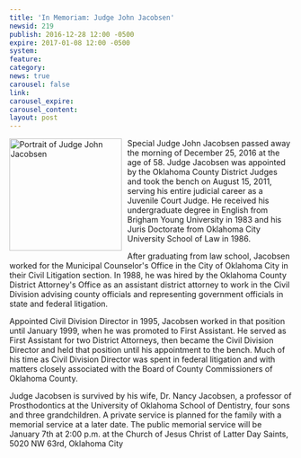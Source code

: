 ```yaml
---
title: 'In Memoriam: Judge John Jacobsen'
newsid: 219
publish: 2016-12-28 12:00 -0500
expire: 2017-01-08 12:00 -0500
system: 
feature: 
category: 
news: true
carousel: false
link: 
carousel_expire: 
carousel_content: 
layout: post
---
```

<img src="http://www.oscn.net/images/judges/id/johnjacobsen.jpg" alt="Portrait of Judge John Jacobsen" style="width: 200px; float: left; margin: 0 10px 10px 0;" />
<p>Special Judge John Jacobsen passed away the morning of December 25, 2016 at the age of 58.  Judge Jacobsen was appointed by the Oklahoma County District Judges and took the bench on August 15, 2011, serving his entire judicial career as a Juvenile Court Judge. He received his undergraduate degree in English from Brigham Young University in 1983 and his Juris Doctorate from Oklahoma City University School of Law in 1986.</p>
<p>After graduating from law school, Jacobsen worked for the Municipal Counselor's Office in the City of Oklahoma City in their Civil Litigation section. In 1988, he was hired by the Oklahoma County District Attorney's Office as an assistant district attorney to work in the Civil Division advising county officials and representing government officials in state and federal litigation.</p>
<p>Appointed Civil Division Director in 1995, Jacobsen worked in that position until January 1999, when he was promoted to First Assistant. He served as First Assistant for two District Attorneys, then became the Civil Division Director and held that position until his appointment to the bench. Much of his time as Civil Division Director was spent in federal litigation and with matters closely associated with the Board of County Commissioners of Oklahoma County.</p>
<p>Judge Jacobsen is survived by his wife, Dr. Nancy Jacobsen, a professor of Prosthodontics at the University of Oklahoma School of Dentistry, four sons and three grandchildren.  A private service is planned for the family with a memorial service at a later date. The public memorial service will be January 7th at 2:00 p.m. at the Church of Jesus Christ of Latter Day Saints, 5020 NW 63rd, Oklahoma City</p>
